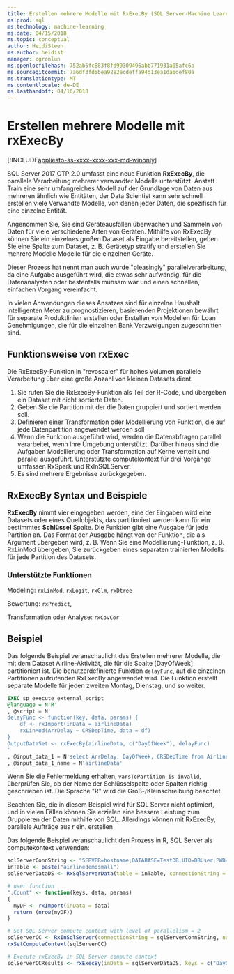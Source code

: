 ```yaml
---
title: Erstellen mehrere Modelle mit RxExecBy (SQL Server-Machine Learning) | Microsoft Docs
ms.prod: sql
ms.technology: machine-learning
ms.date: 04/15/2018
ms.topic: conceptual
author: HeidiSteen
ms.author: heidist
manager: cgronlun
ms.openlocfilehash: 752ab5fc883f8fd99309496abb771931a05afc6a
ms.sourcegitcommit: 7a6df3fd5bea9282ecdeffa94d13ea1da6def80a
ms.translationtype: MT
ms.contentlocale: de-DE
ms.lasthandoff: 04/16/2018
---
```

# <a name="creating-multiple-models-using-rxexecby"></a>Erstellen mehrere Modelle mit rxExecBy
[!INCLUDE[appliesto-ss-xxxx-xxxx-xxx-md-winonly](../../includes/appliesto-ss-xxxx-xxxx-xxx-md-winonly.md)]

SQL Server 2017 CTP 2.0 umfasst eine neue Funktion **RxExecBy**, die parallele Verarbeitung mehrerer verwandter Modelle unterstützt. Anstatt Train eine sehr umfangreiches Modell auf der Grundlage von Daten aus mehreren ähnlich wie Entitäten, der Data Scientist kann sehr schnell erstellen viele Verwandte Modelle, von denen jeder Daten, die spezifisch für eine einzelne Entität.

Angenommen Sie, Sie sind Geräteausfällen überwachen und Sammeln von Daten für viele verschiedene Arten von Geräten. Mithilfe von RxExecBy können Sie ein einzelnes großen Dataset als Eingabe bereitstellen, geben Sie eine Spalte zum Dataset, z. B. Gerätetyp stratify und erstellen Sie mehrere Modelle Modelle für die einzelnen Geräte.

Dieser Prozess hat nennt man auch wurde "pleasingly" parallelverarbeitung, da eine Aufgabe ausgeführt wird, die etwas sehr aufwändig, für die Datenanalysten oder bestenfalls mühsam war und einen schnellen, einfachen Vorgang vereinfacht.

In vielen Anwendungen dieses Ansatzes sind für einzelne Haushalt intelligenten Meter zu prognostizieren, basierenden Projektionen bewährt für separate Produktlinien erstellen oder Erstellen von Modellen für Loan Genehmigungen, die für die einzelnen Bank Verzweigungen zugeschnitten sind.

## <a name="how-rxexec-works"></a>Funktionsweise von rxExec

Die RxExecBy-Funktion in "revoscaler" für hohes Volumen parallele Verarbeitung über eine große Anzahl von kleinen Datasets dient.

1. Sie rufen Sie die RxExecBy-Funktion als Teil der R-Code, und übergeben ein Dataset mit nicht sortierte Daten.
2. Geben Sie die Partition mit der die Daten gruppiert und sortiert werden soll.
3. Definieren einer Transformation oder Modellierung von Funktion, die auf jede Datenpartition angewendet werden soll
4. Wenn die Funktion ausgeführt wird, werden die Datenabfragen parallel verarbeitet, wenn Ihre Umgebung unterstützt. Darüber hinaus sind die Aufgaben Modellierung oder Transformation auf Kerne verteilt und parallel ausgeführt. Unterstützte computekontext für drei Vorgänge umfassen RxSpark und RxInSQLServer.
5. Es sind mehrere Ergebnisse zurückgegeben.

## <a name="rxexecby-syntax-and-examples"></a>RxExecBy Syntax und Beispiele

**RxExecBy** nimmt vier eingegeben werden, eine der Eingaben wird eine Datasets oder eines Quellobjekts, das partitioniert werden kann für ein bestimmtes **Schlüssel** Spalte. Die Funktion gibt eine Ausgabe für jede Partition an. Das Format der Ausgabe hängt von der Funktion, die als Argument übergeben wird, z. B. Wenn Sie eine Modellierung-Funktion, z. B. RxLinMod übergeben, Sie zurückgeben eines separaten trainierten Modells für jede Partition des Datasets.

### <a name="supported-functions"></a>Unterstützte Funktionen

Modeling: `rxLinMod`, `rxLogit`, `rxGlm`, `rxDtree`

Bewertung: `rxPredict`,

Transformation oder Analyse: `rxCovCor`

## <a name="example"></a>Beispiel

Das folgende Beispiel veranschaulicht das Erstellen mehrerer Modelle, die mit dem Dataset Airline-Aktivität, die für die Spalte [DayOfWeek] partitioniert ist. Die benutzerdefinierte Funktion `delayFunc`, auf die einzelnen Partitionen aufrufenden RxExecBy angewendet wird. Die Funktion erstellt separate Modelle für jeden zweiten Montag, Dienstag, und so weiter.

```SQL
EXEC sp_execute_external_script
@language = N'R'
, @script = N'
delayFunc <- function(key, data, params) { 
    df <- rxImport(inData = airlineData) 
    rxLinMod(ArrDelay ~ CRSDepTime, data = df) 
} 
OutputDataSet <- rxExecBy(airlineData, c("DayOfWeek"), delayFunc)
'
, @input_data_1 = N'select ArrDelay, DayOfWeek, CRSDepTime from AirlineDemoSmall]'
, @input_data_1_name = N'airlineData'

```

Wenn Sie die Fehlermeldung erhalten, `varsToPartition is invalid`, überprüfen Sie, ob der Name der Schlüsselspalte oder Spalten richtig geschrieben ist. Die Sprache "R" wird die Groß-/Kleinschreibung beachtet.

Beachten Sie, die in diesem Beispiel wird für SQL Server nicht optimiert, und in vielen Fällen können Sie erzielen eine bessere Leistung zum Gruppieren der Daten mithilfe von SQL. Allerdings können mit RxExecBy, parallele Aufträge aus r ein. erstellen

Das folgende Beispiel veranschaulicht den Prozess in R, SQL Server als computekontext verwenden:

```R
sqlServerConnString <- "SERVER=hostname;DATABASE=TestDB;UID=DBUser;PWD=Password;"
inTable <- paste("airlinedemosmall")
sqlServerDataDS <- RxSqlServerData(table = inTable, connectionString = sqlServerConnString)

# user function
".Count" <- function(keys, data, params)
{
  myDF <- rxImport(inData = data)
  return (nrow(myDF))
}

# Set SQL Server compute context with level of parallelism = 2
sqlServerCC <- RxInSqlServer(connectionString = sqlServerConnString, numTasks = 4)
rxSetComputeContext(sqlServerCC)

# Execute rxExecBy in SQL Server compute context
sqlServerCCResults <- rxExecBy(inData = sqlServerDataDS, keys = c("DayOfWeek"), func = .Count)
```


